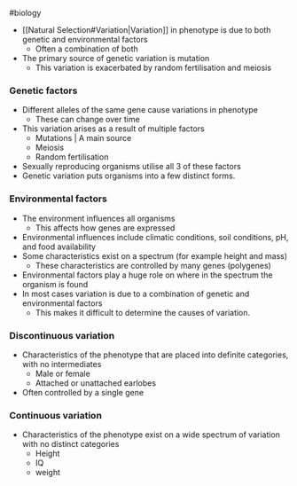 #biology
- [[Natural Selection#Variation|Variation]] in phenotype is due to both genetic and environmental factors
    - Often a combination of both
- The primary source of genetic variation is mutation
    - This variation is exacerbated by random fertilisation and meiosis 

### Genetic factors
- Different alleles of the same gene cause variations in phenotype
    - These can change over time
- This variation arises as a result of multiple factors
    - Mutations | A main source
    - Meiosis
    - Random fertilisation
- Sexually reproducing organisms utilise all 3 of these factors
- Genetic variation puts organisms into a few distinct forms.

### Environmental factors
- The environment influences all organisms
    - This affects how genes are expressed
- Environmental influences include climatic conditions, soil conditions, pH, and food availability
- Some characteristics exist on a spectrum (for example height and mass)
    - These characteristics are controlled by many genes (polygenes)
- Environmental factors play a huge role on where in the spectrum the organism is found
- In most cases variation is due to a combination of genetic and environmental factors
    - This makes it difficult to determine the causes of variation.

### Discontinuous variation
- Characteristics of the phenotype that are placed into definite categories, with no intermediates
    - Male or female
    - Attached or unattached earlobes
- Often controlled by a single gene

### Continuous variation
- Characteristics of the phenotype exist on a wide spectrum of variation with no distinct categories
    - Height
    - IQ
    - weight

